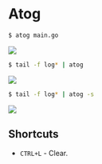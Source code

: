 # Atog

```bash
$ atog main.go
```

![](https://github.com/jlucasnsilva/atog/imgs/file_view.png)

```bash
$ tail -f log* | atog
```

![](https://github.com/jlucasnsilva/atog/imgs/color_tail.png)

```bash
$ tail -f log* | atog -s
```

![](https://github.com/jlucasnsilva/atog/imgs/split_tail.png)

## Shortcuts

* `CTRL+L` - Clear.
